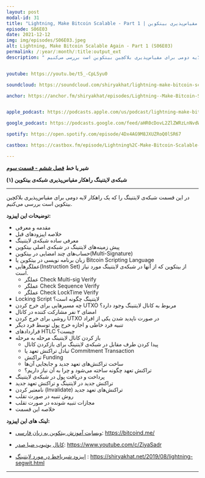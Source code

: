 ```yaml
---
layout: post
modal-id: 31
title: "Lightning, Make Bitcoin Scalable - Part 1 | شبکه‌ی لایتنینگ راهکار مقیاس‌پذیری بیتکوین (S06E03)"
episode: S06E03
date: 2021-12-12
img: img/episodes/S06E03.jpeg
alt: Lightning, Make Bitcoin Scalable Again - Part 1 (S06E03)
permalink: /:year/:month/:title:output_ext
description: " در این قسمت شبکه‌ی لایتنینگ را که یک راهکار لایه دومی برای مقیاس‌پذیری بلاکچین بیتکوین است بررسی می‌کنیم." 


youtube: https://youtu.be/t5_-CpLSyu0

soundcloud: https://soundcloud.com/shiryakhat/lightning-make-bitcoin-scalable-again-part-1-s06e03

anchor: https://anchor.fm/shiryakhat/episodes/Lightning--Make-Bitcoin-Scalable-Again---Part-1-------S06E03-e1cc4qr


apple_podcast: https://podcasts.apple.com/us/podcast/lightning-make-bitcoin-scalable-again-part-1-%D8%B4%D8%A8%DA%A9%D9%87-%D9%84%D8%A7%DB%8C%D8%AA%D9%86%DB%8C%D9%86%DA%AF/id1221206951?i=1000546602941

google_podcast: https://podcasts.google.com/feed/aHR0cDovL2ZlZWRzLnNvdW5kY2xvdWQuY29tL3VzZXJzL3NvdW5kY2xvdWQ6dXNlcnM6MjYyMzE4MTEzL3NvdW5kcy5yc3M/episode/ODNjZTFiZWYtMWQ1NC00YjJiLTg5MzItYTE2MDMwZjhjNDI4?sa=X&ved=0CAUQkfYCahcKEwig97j0zI71AhUAAAAAHQAAAAAQAQ

spotify: https://open.spotify.com/episode/4Dx4AG9M8JXUZRoQ0lSR67

castbox: https://castbox.fm/episode/Lightning%2C-Make-Bitcoin-Scalable-Again---Part-1---%D8%B4%D8%A8%DA%A9%D9%87%E2%80%8C-%D9%84%D8%A7%DB%8C%D8%AA%D9%86%DB%8C%D9%86%DA%AF-%D9%85%D9%82%DB%8C%D8%A7%D8%B3%E2%80%8C%D9%BE%D8%B0%DB%8C%D8%B1%DB%8C-%D8%A8%DB%8C%D8%AA%DA%A9%D9%88%DB%8C%D9%86-(S06E03)-id2539522-id455202514?country=us

---
```


**شیر یا خط**
**[فصل ششم - قسمت سوم](https://shiryakhat.net/2021/12/Lightning-Make-Bitcoin-Scalable-1.html)**

**شبکه‌ی لایتنینگ راهکار مقیاس‌پذیری شبکه‌ی بیتکوین (۱)**

-------------------------------------------------------
در این قسمت شبکه‌ی لایتنینگ را که یک راهکار لایه دومی برای مقیاس‌پذیری بلاکچین بیتکوین است بررسی می‌کنیم.

**توضیحات این اپیزود:**


* مقدمه و معرفی
* خلاصه اپیزودهای قبل
* معرفی ساده شبکه‌ی لایتنینگ
* پیش زمینه‌های لایتنینگ در شبکه‌ی اصلی بیتکوین
* حساب‌های چند امضایی در بیتکوین(Multi-Signature)
* زبان برنامه نویسی در بیتکوین یا Bitcoin Scripting Language
* عملگرهایی(Instruction Set) از بیتکوین که از آنها در شبکه‌ی لایتنینگ مورد نیاز است. 
    * عملگر Check Multi-sig Verify
    * عملگر Check Sequence Verify
    * عملگر Check LockTime Verify
* Locking Script لایتنینگ چگونه است؟
* چه مسیرهایی برای خرج کردن UTXO مربوط به کانال لایتنینگ وجود دارد؟ 
* امضای ۲ نفر مشارکت کننده در کانال
* روشی برای خرج کردن UTXO در صورت ناپدید شدن یکی از افراد
* تنبیه فرد خاطی و اجازه خرج پول توسط فرد دیگر
* قراردادهای HTLC چیست؟
* باز کردن کانال لایتنینگ مرحله به مرحله
    * پیدا کردن طرف مقابل در شبکه‌ی لایتنینگ برای بازکردن کانال
    * تبادل تراکنش تعهد یا Commitment Transaction
    * تراکنش Funding
    * ساخت تراکنش‌های تعهد جدید و جابجایی آن‌ها
    * تراکنش تعهد چگونه ساخته می‌شود و چرا به آن نیاز داریم؟
* پرداخت و دریافت پول در شبکه‌ی لایتنینگ
* تراکنش جدید در لایتنینگ و تراکنش تعهد جدید
* نامعتبر کردن (Invalidate) تراکنش‌های تعهد جدید
* روش تنبیه در صورت تقلب
* مجازات تنبیه شونده در صورت تقلب
* خلاصه این قسمت

**لینک های این اپیزود:**

* [وبسایت آموزش بیتکوین به زبان فارسی](https://bitcoind.me/): https://bitcoind.me/

* [کانال یوتیوب ضیا صدر](https://www.youtube.com/c/ZiyaSadr): https://www.youtube.com/c/ZiyaSadr

* [اپیزود شیریاخط در مورد لایتنینگ](https://shiryakhat.net/2019/08/lightning-segwit.html) : https://shiryakhat.net/2019/08/lightning-segwit.html

-----------------------------------------------------------------------

